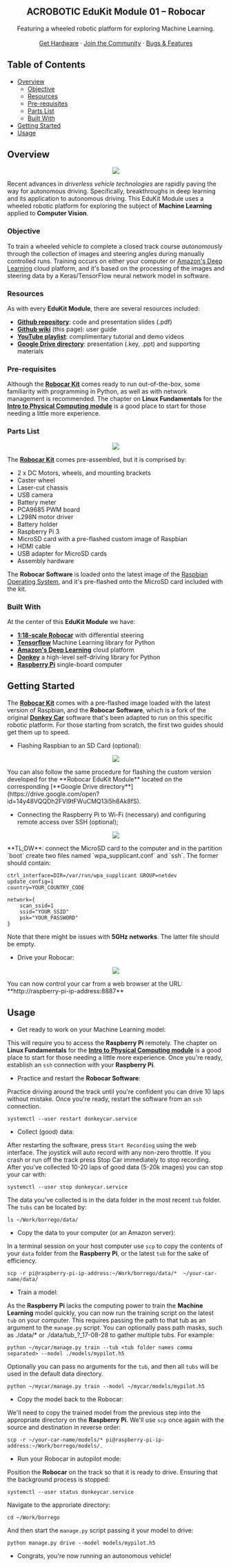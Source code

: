 <!--
https://www.youtube.com/playlist?list=PLNFq0T6Z3JPuNaD2kJnZPvROaix67L9bl
https://diyrobocars.com/
-->

<!-- HEADER -->
<br />
<p align="center">

  <h2 align="center">ACROBOTIC EduKit Module 01 – Robocar</h2>

  <p align="center">
    Featuring a wheeled robotic platform for exploring Machine Learning.
    <br />
    <br />
    <a href="https://acrobotic.com/EduKits">Get Hardware</a>
    · <a href="https://discord.gg/v3EWWZJ">Join the Community</a>
    · <a href="https://github.com/acrobotic/EduKits/issues">Bugs & Features</a>
  </p>
</p>

<!-- TABLE OF CONTENTS -->
## Table of Contents

* [Overview](#overview)
  * [Objective](#objective) 
  * [Resources](#resources)
  * [Pre-requisites](#pre-requisites)
  * [Parts List](#parts-list)
  * [Built With](#built-with)
* [Getting Started](#getting-started)
* [Usage](#usage)

<!-- ABOUT THE PROJECT -->
## Overview
<p align="center">
  <a href="https://youtube.com/acrobotic/">
    <img src="https://github.com/acrobotic/EduKits/blob/master/images/robocar.jpg?raw=true" />
  </a>
</p>

Recent advances in *driverless vehicle technologies* are rapidly paving the way for autonomous driving. Specifically, breakthroughs in deep learning and its application to autonomous driving. This EduKit Module uses a wheeled robotic platform for exploring the subject of **Machine Learning** applied to **Computer Vision**.

### Objective

To train a wheeled vehicle to complete a closed track course *autonomously* through the collection of images and steering angles during manually controlled runs. Training occurs on either your computer or [Amazon's Deep Learning](https://aws.amazon.com/deep-learning/) cloud platform, and it's based on the processing of the images and steering data by a Keras/TensorFlow neural network model in software.

### Resources

As with every **EduKit Module**, there are several resources included:

* [**Github repository**](https://github.com/acrobotic/EduKits/tree/master/M01_Robocar): code and presentation slides (.pdf)
* [**Github wiki**](#) (this page): user guide
* [**YouTube playlist**](): complimentary tutorial and demo videos
* [**Google Drive directory**](https://drive.google.com/open?id=14y48VQQDh2FVl9tFWuCMQ13i5h8Ak8fS): presentation (.key, .ppt) and supporting materials

### Pre-requisites

Although the **[Robocar Kit](https://acrobotic.com/products/Robocar)** comes ready to run out-of-the-box, some familiarity with programming in Python, as well as with network management is recommended. The chapter on **Linux Fundamentals** for the **[Intro to Physical Computing module](https://github.com/acrobotic/EduKits/wiki/M00%E2%80%9300-PhysComp:-Intro-to-Physical-Computing)** is a good place to start for those needing a little more experience.

### Parts List
<p align="center">
  <a href="https://youtube.com/acrobotic/">
    <img src="https://github.com/acrobotic/EduKits/blob/master/images/robocar_parts.jpg?raw=true" />
  </a>
</p>

The **[Robocar Kit](https://acrobotic.com/products/Robocar)** comes pre-assembled, but it is comprised by:

* 2 x DC Motors, wheels, and mounting brackets
* Caster wheel
* Laser-cut chassis
* USB camera
* Battery meter
* PCA9685 PWM board
* L298N motor driver
* Battery holder
* Raspberry Pi 3
* MicroSD card with a pre-flashed custom image of Raspbian
* HDMI cable
* USB adapter for MicroSD cards
* Assembly hardware

The **Robocar Software** is loaded onto the latest image of the [Raspbian Operating System](https://www.raspberrypi.org/downloads/raspbian/), and it's pre-flashed onto the MicroSD card included with the kit.

### Built With

At the center of this **EduKit Module** we have:

* **[1:18-scale Robocar](https://acrobotic.com/products/Robocar)** with differential steering
* **[Tensorflow](https://www.tensorflow.org/)** Machine Learning library for Python
* **[Amazon's Deep Learning](https://aws.amazon.com/deep-learning/)** cloud platform
* **[Donkey](https://www.donkeycar.com/)**  a high-level self-driving library for Python
* **[Raspberry Pi](https://www.raspberrypi.org/)** single-board computer

<!-- GETTING STARTED -->
## Getting Started

<!-- Assembly Video -->

The **[Robocar Kit](https://acrobotic.com/products/Robocar)** comes with a pre-flashed image loaded with the latest version of Raspbian, and the **Robocar Software**, which is a fork of the original **[Donkey Car](https://www.donkeycar.com/)** software that's been adapted to run on this specific robotic platform. For those starting from scratch, the first two guides should get them up to speed.

* Flashing Raspbian to an SD Card (optional):
<p align="center">
  <a href="https://youtu.be/ndkM6O9tTm8">
    <img src="http://img.youtube.com/vi/ndkM6O9tTm8/0.jpg" />
  </a>
</p>
You can also follow the same procedure for flashing the custom version developed for the **Robocar EduKit Module** located on the corresponding [**Google Drive directory**](https://drive.google.com/open?id=14y48VQQDh2FVl9tFWuCMQ13i5h8Ak8fS).

* Connecting the Raspberry Pi to Wi-Fi (necessary) and configuring remote access over SSH (optional);
<p align="center">
  <a href="https://youtu.be/h3cCHN3MBvs">
    <img src="http://img.youtube.com/vi/h3cCHN3MBvs/0.jpg" />
  </a>
</p>
**TL;DW**: connect the MicroSD card to the computer and in the partition `boot` create two files named `wpa_supplicant.conf` and `ssh`. The former should contain:

<!-- ... -->
    ctrl_interface=DIR=/var/run/wpa_supplicant GROUP=netdev
    update_config=1
    country=YOUR_COUNTRY_CODE

    network={
        scan_ssid=1
        ssid="YOUR_SSID"
        psk="YOUR_PASSWORD"
    }
Note that there might be issues with **5GHz networks**. The latter file should be empty.

* Drive your Robocar:
<p align="center">
  <a href="https://www.youtube.com/watch?v=bEzZYanygzA&t=492">
    <img src="https://github.com/acrobotic/EduKits/blob/master/images/drive_ui.png?raw=true" />
  </a>
</p>
You can now control your car from a web browser at the URL: **http://raspberry-pi-ip-address:8887**

<!-- GETTING STARTED -->
## Usage

* Get ready to work on your Machine Learning model:

This will require you to access the **Raspberry Pi** remotely. The chapter on **Linux Fundamentals** for the **[Intro to Physical Computing module](https://github.com/acrobotic/EduKits/wiki/M00%E2%80%9300-PhysComp:-Intro-to-Physical-Computing)** is a good place to start for those needing a little more experience. Once you're ready, establish an `ssh` connection with your **Raspberry Pi**.

* Practice and restart the **Robocar Software**:

Practice driving around the track until you're confident you can drive 10 laps without mistake. Once you're ready, restart the software from an `ssh` connection.

<!-- ... -->
    systemctl --user restart donkeycar.service

* Collect (good) data:

After restarting the software, press `Start Recording` using the web interface. The joystick will auto record with any non-zero throttle. If you crash or run off the track press Stop Car immediately to stop recording. After you've collected 10-20 laps of good data (5-20k images) you can stop your car with:

<!-- ... -->
    systemctl --user stop donkeycar.service

The data you've collected is in the data folder in the most recent `tub` folder. The `tubs` can be located by:

<!-- ... -->
    ls ~/Work/borrego/data/

* Copy the data to your computer (or an Amazon server):

In a terminal session on your host computer use `scp` to copy the contents of your `data` folder from the **Raspberry Pi**, or the latest `tub` for the sake of efficiency.

<!-- ... -->
    scp -r pi@raspberry-pi-ip-address:~/Work/borrego/data/*  ~/your-car-name/data/
    
* Train a model:

As the **Raspberry Pi** lacks the computing power to train the **Machine Learning** model quickly, you can now run the training script on the latest `tub` on your computer. This requires passing the path to that tub as an argument to the `manage.py` script. You can optionally pass path masks, such as ./data/* or ./data/tub_?_17-08-28 to gather multiple tubs. For example:

<!-- ... -->
    python ~/mycar/manage.py train --tub <tub folder names comma separated> --model ./models/mypilot.h5

Optionally you can pass no arguments for the `tub`, and then all `tubs` will be used in the default data directory.

<!-- ... -->
    python ~/mycar/manage.py train --model ~/mycar/models/mypilot.h5
    
* Copy the model back to the Robocar:

We'll need to copy the trained model from the previous step into the appropriate directory on the **Raspberry Pi**. We'll use `scp` once again with the source and destination in reverse order:

<!-- ... -->
    scp -r ~/your-car-name/models/* pi@raspberry-pi-ip-address:~/Work/borrego/models/.
    
* Run your Robocar in autopilot mode:

Position the **Robocar** on the track so that it is ready to drive. Ensuring that the background process is stopped:

<!-- ... -->
    systemctl --user status donkeycar.service

Navigate to the approriate directory:

<!-- ... -->
    cd ~/Work/borrego

And then start the `manage.py` script passing it your model to drive:

<!-- ... -->
    python manage.py drive --model models/mypilot.h5
    
* Congrats, you're now running an autonomous vehicle!
